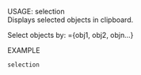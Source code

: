 USAGE: selection   
Displays selected objects in clipboard.   

Select objects by: ={obj1, obj2, objn...}

EXAMPLE   

    selection
